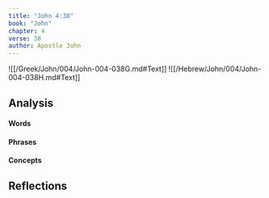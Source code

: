 ```yaml
---
title: "John 4:38"
book: "John"
chapter: 4
verse: 38
author: Apostle John
---
```

![[/Greek/John/004/John-004-038G.md#Text]]
![[/Hebrew/John/004/John-004-038H.md#Text]]

## Analysis

#### Words

#### Phrases

#### Concepts

## Reflections
